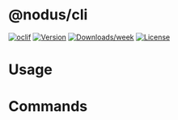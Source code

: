 @nodus/cli
==========



[![oclif](https://img.shields.io/badge/cli-oclif-brightgreen.svg)](https://oclif.io)
[![Version](https://img.shields.io/npm/v/@nodus/cli.svg)](https://npmjs.org/package/@nodus/cli)
[![Downloads/week](https://img.shields.io/npm/dw/@nodus/cli.svg)](https://npmjs.org/package/@nodus/cli)
[![License](https://img.shields.io/npm/l/@nodus/cli.svg)](https://github.com///blob/master/package.json)

<!-- toc -->
# Usage
<!-- usage -->
# Commands
<!-- commands -->
